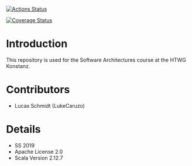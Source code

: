 [![Actions Status](https://github.com/LukeCaruzo/2048SE/workflows/continuous%20build/badge.svg)](https://github.com/LukeCaruzo/2048SE/actions)

[![Coverage Status](https://coveralls.io/repos/github/LukeCaruzo/2048SE/badge.svg)](https://coveralls.io/github/LukeCaruzo/2048SE)

# Introduction
This repository is used for the Software Architectures course at the HTWG Konstanz.

# Contributors
* Lucas Schmidt (LukeCaruzo)

# Details
* SS 2019
* Apache License 2.0
* Scala Version 2.12.7
